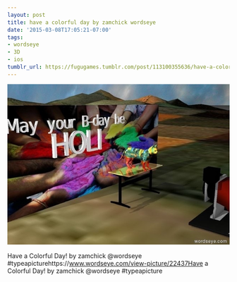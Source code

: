 ```yaml
---
layout: post
title: have a colorful day by zamchick wordseye
date: '2015-03-08T17:05:21-07:00'
tags:
- wordseye
- 3D
- ios
tumblr_url: https://fugugames.tumblr.com/post/113100355636/have-a-colorful-day-by-zamchick-wordseye
---
```

 ![](/tumblr_files/tumblr_nkwvwxBQHU1tgne1po1_640.jpg)  

Have a Colorful Day! by zamchick @wordseye #typeapicturehttps://www.wordseye.com/view-picture/22437Have a Colorful Day! by zamchick @wordseye #typeapicture

